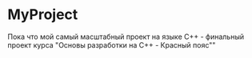 # MyProject
Пока что мой самый масштабный проект на языке C++ - финальный проект курса "Основы разработки на  С++ - Красный пояс""
